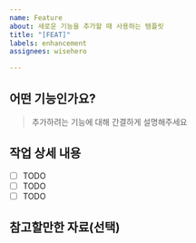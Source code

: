 ```yaml
---
name: Feature
about: 새로운 기능을 추가할 때 사용하는 템플릿
title: "[FEAT]"
labels: enhancement
assignees: wisehero

---
```


## 어떤 기능인가요?

> 추가하려는 기능에 대해 간결하게 설명해주세요

## 작업 상세 내용

- [ ] TODO
- [ ] TODO
- [ ] TODO

## 참고할만한 자료(선택)
